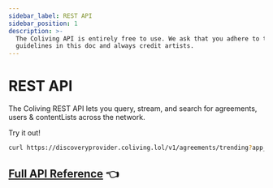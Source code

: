 ```yaml
---
sidebar_label: REST API
sidebar_position: 1
description: >-
  The Coliving API is entirely free to use. We ask that you adhere to the
  guidelines in this doc and always credit artists.
---
```


# REST API

The Coliving REST API lets you query, stream, and search for agreements, users & contentLists across the network.

Try it out!

```bash
curl https://discoveryprovider.coliving.lol/v1/agreements/trending?app_name=ExampleApp
```

## [Full API Reference](https://colivingproject.github.io/api-docs/#coliving-api-docs)  👈  
